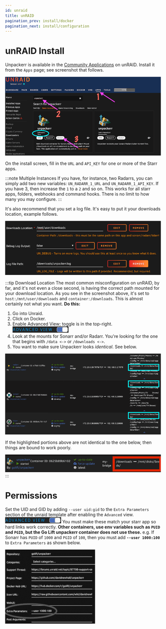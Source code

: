 ```yaml
---
id: unraid
title: unRAID
pagination_prev: install/docker
pagination_next: install/configuration
---
```


# unRAID Install

Unpackerr is available in the
[Community Applications](https://github.com/selfhosters/unRAID-CA-templates/blob/main/templates/unpackerr.xml)
on unRAID. Install it from the `Apps` page; see screenshot that follows.

![](/img/screenshots/unraid/install1.png "install")

On the install screen, fill in the `URL` and `API_KEY` for one or more of the Starr apps.

:::note Multiple Instances
If you have, for instance, two Radarrs, you can simply add two new variables:
`UN_RADARR_1_URL` and `UN_RADARR_1_API_KEY`. If you have 3, then increase
the `1` to a `2` and so on. This works for all starr apps, folders, webhooks and command
hooks. There is no limit to how many you may configure.
:::

It's also recommend that you set a log file. It's easy to put it your downloads location,
example follows.

![](/img/screenshots/unraid/bindvolume.png "bind volume")

:::tip Download Location
The most common misconfiguration on unRAID, by far, and it's not even a close second, is
having the correct path mounted for your download location. As you see in the screenshot above,
it's set to `host:/mnt/user/downloads` and `container:/downloads`. This is almost certainly
not what you want. **Do this:**

1. Go into Unraid.
1. Click on Docker.
1. Enable Advanced View; toggle is in the top-right. ![](/img/screenshots/unraid/advancedview.png "advanced view")
1. Look at the mounts for Sonarr and/or Radarr.
   You're looking for the one that begins with `/data <->` or `/downloads <->`.
1. You want to make sure Unpackerr looks *identical*. See below.

![](/img/screenshots/unraid/starrmounts.png "starr mounts")

If the highlighted portions above are not identical to the one below, then things are bound to work poorly.

![](/img/screenshots/unraid/unpackerrmount.png "unapackerr mount")
:::

# Permissions

Set the UID and GID by adding `--user uid:gid` to the `Extra Parameters`
section of the unraid template after enabling the `Advanced` view.
![](/img/screenshots/unraid/advancedview.png "advanced view")
You must make these match your starr app so hard links work correctly.
**Other containers, use env variables such as `PUID` and `PGID`, but the
Go Lift unpackerr container does not use these.**
e.g. If Sonarr has `PUID` of `1000` and `PGID` of `100`, then you must
add **`--user 1000:100`** to `Extra Parameters` as shown below.

![](/img/screenshots/unraid/extraparameters.png "extra parameters")

